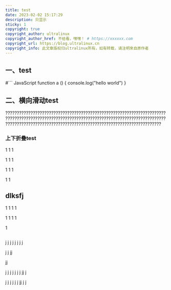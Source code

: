 ```yaml
---
title: test
date: 2023-02-02 15:17:29
description: 只显示
sticky: 1
copyright: true
copyright_author: ultralinux
copyright_author_href: 不给看，嘿嘿！ # https://xxxxxx.com
copyright_url: https://blog.ultralinux.cn
copyright_info: 此文章版权归ultralinux所有，如有转载，请注明來自原作者
---
```


## 一、test
#```
JavaScript
function a () {
    console.log("hello world")
}
## 二、横向滑动test
????????????????????????????????????????????????????????????????????????????????????????????????????????????????????????????????????????????????????????????????????????????????????????????????????????????????
### 上下折叠test
1
1
1

1
1
1

1
1
1

1
1
## dlksfj
1
1
1
1

1
1
1
1

1
```

```

j
j
j
j
j
j
j
j

j
j
jj

jj

j
j
j
j
j
j
j
jj
j

j
j
j
j
j
j
jj
j
j


```
